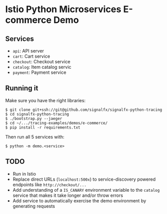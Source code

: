 # Istio Python Microservices E-commerce Demo

## Services

* `api`: API server
* `cart`: Cart service
* `checkout`: Checkout service
* `catalog`: Item catalog servic
* `payment`: Payment service

## Running it

Make sure you have the right libraries:

```
$ git clone git+ssh://git@github.com/signalfx/signalfx-python-tracing
$ cd signalfx-python-tracing
$ ./bootstrap.py --jaeger
$ cd ~/.../tracing-examples/demos/e-commerce/
$ pip install -r requirements.txt
```

Then run all 5 services with:

```
$ python -m demo.<service>
```

## TODO

* Run in Istio
* Replace direct URLs (`localhost:500x`) to service-discovery powered
  endpoints like `http://checkout/...`
* Add understanding of a `IS_CANARY` environment variable to the
  `catalog` service that makes it take longer and/or throw errors
* Add service to automatically exercise the demo environment by
  generating requests
